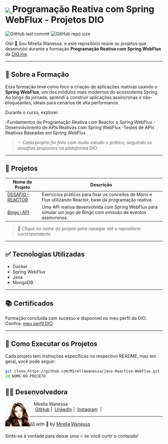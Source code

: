 <h1>
    <a href="https://www.dio.me/">
        <img align="center" width="40px" src="https://hermes.digitalinnovation.one/assets/diome/logo-minimized.png">
    </a>
    <span> Programação Reativa com Spring WebFlux - Projetos DIO</span>
</h1>

![GitHub last commit](https://img.shields.io/github/last-commit/Mirellawanessa/Bingo-API)
![GitHub repo size](https://img.shields.io/github/repo-size/Mirellawanessa/Bingo-API)

Olá! 👋 Sou Mirella Wanessa, e este repositório reúne os projetos que desenvolvi durante a formação **Programação Reativa com Spring WebFlux** da [DIO.me](https://www.dio.me/).

---

## 🧠 Sobre a Formação

Essa formação teve como foco a criação de aplicações reativas usando o **Spring WebFlux**, um dos módulos mais modernos do ecossistema Spring. Ao longo da jornada, aprendi a construir aplicações assíncronas e não-bloqueantes, ideais para cenários de alta performance.

Durante o curso, explorei:

-Fundamentos de Programação Reativa com Reactor e Spring WebFlux
-Desenvolvimento de APIs Reativas com Spring WebFlux
-Testes de APIs Reativas Baseadas em Spring WebFlux

> ✨ *Cada projeto foi feito com muito estudo e prática, seguindo os desafios propostos na plataforma DIO.*

---

## 📁 Projetos

| Nome do Projeto | Descrição |
|-----------------|-----------|
| [DESAFIO-REACTOR]([https://github.com/Mirellawanessa/DESAFIO-REACTOR](https://github.com/Mirellawanessa/Java-Reactive-WebFlux/tree/main/dio-desafio-reactor)) | Exercícios práticos para fixar os conceitos de Mono e Flux utilizando Reactor, base da programação reativa. |
| [Bingo-API](https://github.com/Mirellawanessa/Java-Reactive-WebFlux/tree/main/Bingo%20API/Bingo) | Uma API reativa desenvolvida com Spring WebFlux para simular um jogo de Bingo com emissão de eventos assíncronos. |

> 🔗 *Clique no nome do projeto para navegar até o repositório correspondente.*

---

## ✅ Tecnologias Utilizadas

- Docker
- Spring WebFlux
- Java
- MongoDB

---

## 📚 Certificados

Formação concluída com sucesso e disponível no meu perfil da DIO.  
Confira: [meu perfil DIO](https://web.dio.me/users/mirellawanessacorreia?tab=achievements)

---

## 📌 Como Executar os Projetos

Cada projeto tem instruções específicas no respectivo README, mas em geral, você pode seguir:

```bash
git clone https://github.com/Mirellawanessa/Java-Reactive-WebFlux.git
cd NOME-DO-PROJETO
```
## 👩‍💻 Desenvolvedora

<p>
    <img 
      align="left" 
      width="80" 
      src="https://github.com/Mirellawanessa/DIO-Trilha-Java-Basico/blob/main/GitHub/imagens/User.jpeg?raw=true"
    />
    <p>&nbsp;&nbsp;&nbsp;Mirella Wanessa<br>
    &nbsp;&nbsp;&nbsp;
    <a href="https://github.com/Mirellawanessa">GitHub</a>&nbsp;|&nbsp;
    <a href="https://www.linkedin.com/in/mirellawanessa/">LinkedIn</a>&nbsp;|&nbsp;
    <a href="https://www.instagram.com/_mirella.page/?next=%2F">Instagram</a>
    &nbsp;|&nbsp;</p>
</p>

---

⌨️ with 💜 by [Mirella Wanessa](https://github.com/Mirellawanessa)

Sinta-se à vontade para deixar uma ⭐ se você curtir o conteúdo!
